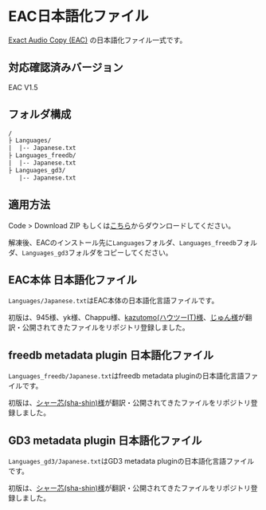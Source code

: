 # EAC日本語化ファイル

[Exact Audio Copy (EAC)](http://www.exactaudiocopy.de/en/) の日本語化ファイル一式です。

## 対応確認済みバージョン

EAC V1.5

## フォルダ構成

```txt
/
├ Languages/
|  |-- Japanese.txt
├ Languages_freedb/
|  |-- Japanese.txt
├ Languages_gd3/
   |-- Japanese.txt

```

## 適用方法

Code > Download ZIP もしくは[こちら](https://github.com/yutar-k/eac-japanese/archive/master.zip)からダウンロードしてください。

解凍後、EACのインストール先に`Languages`フォルダ、`Languages_freedb`フォルダ、`Languages_gd3`フォルダをコピーしてください。

## EAC本体 日本語化ファイル

`Languages/Japanese.txt`はEAC本体の日本語化言語ファイルです。

初版は、945様、yk様、Chappu様、[kazutomo(ハウツーIT)様](https://howto-it.com/eacinstall.html)、[じゅん様](http://cherryblossomsagain.seesaa.net/article/475494450.html)が翻訳・公開されてきたファイルをリポジトリ登録しました。

## freedb metadata plugin 日本語化ファイル

`Languages_freedb/Japanese.txt`はfreedb metadata pluginの日本語化言語ファイルです。

初版は、[シャー芯(sha-shin)様](https://twitter.com/sha_shin_chyp)が翻訳・公開されてきたファイルをリポジトリ登録しました。

## GD3 metadata plugin 日本語化ファイル

`Languages_gd3/Japanese.txt`はGD3 metadata pluginの日本語化言語ファイルです。

初版は、[シャー芯(sha-shin)様](https://twitter.com/sha_shin_chyp)が翻訳・公開されてきたファイルをリポジトリ登録しました。
